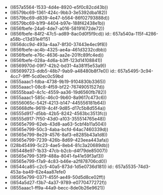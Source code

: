 - ((657a5564-1533-4d4e-8920-e5f0c82cd43b))
- ((6579bc69-1361-424c-9bb3-3e5392dba182))
- ((6579bc69-d839-4e47-b564-86f02793888d))
- ((6579bc69-b1f9-4404-b97e-188f42438e1b))
- ((656fbefe-24a6-4de7-a016-58191672de72))
- ((656fbefe-84f2-47c5-ad89-8ac0d0f5f9cd))
  id:: 657a540a-115f-4286-a58b-c13d31e4f151
- ((656dcc9d-493a-4aa7-8f30-37443e4ec9f8))
- ((656fbefe-ac4b-4325-ae4a-461d3232cdbb))
- ((656fbefe-e76c-4636-aa2e-201fc89fc4ed))
- ((656fbefe-028a-4d6a-b3ff-123d14108841))
- ((6569970d-09f7-42b2-bd31-4a381f5e53a9))
- ((65699723-ddb5-48b7-9ab9-a48480b8f7e0))
  id:: 657a5495-3c94-4cc7-9fff-5cd0ec0c59bd
- ((655aaac1-fdba-4738-9b19-9104830b3365))
- ((655aaac1-08c8-4f59-bf22-76749051527d))
- ((6555baa0-4c1c-4559-aa36-19d6560fb782))
- ((655aaac1-585c-46c0-9b60-8a9617c473c6))
- ((6556065c-542f-4213-b147-445556181b64))
- ((65668dfe-9619-4c4f-9d85-d17c5b8d554a))
- ((6555d917-d5bb-42b5-8242-4563bc3513fc))
- ((6555d917-7f50-43d0-a103-355514765e48))
- ((6565e799-62eb-43d8-aa63-5cbf4b11a504))
- ((6565e799-50c3-4aba-bcfd-64ac7460339d))
- ((6565e799-8e29-4576-8af3-e8285b43a1d8))
- ((6565e799-7239-426b-8d69-423eea443afa))
- ((28b45499-5c23-4ae5-8eb4-81c3a20689db))
- ((65448e97-1b33-47cb-b2cb-d4f79de85007))
- ((6565e799-53f9-488a-8041-fa41e59f3af3))
- ((6565e799-f7a9-4c83-b46e-a2f878706cd0))
- ((6544ca85-c2c5-40a5-873d-1d5e0736d181))
  id:: 657a5535-74d3-453a-ba49-62e4aa87efe0
- ((6565e799-0371-455f-ae49-50d5d8ce02ff))
- ((654a5d27-f3b7-4a37-9789-e0770477272f))
- ((655aaac1-ff9a-44a9-becc-8de0b26e9621))